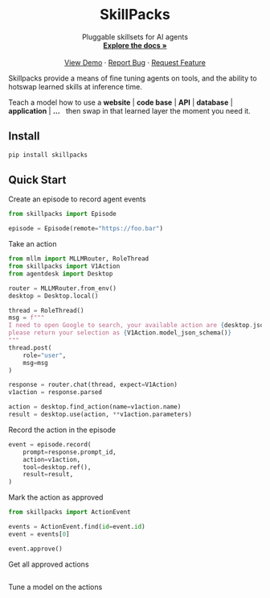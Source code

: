 <!-- PROJECT LOGO -->
<br />
<p align="center">
  <!-- <a href="https://github.com/agentsea/skillpacks">
    <img src="https://project-logo.png" alt="Logo" width="80">
  </a> -->

  <h1 align="center">SkillPacks</h1>

  <p align="center">
    Pluggable skillsets for AI agents
    <br />
    <a href="https://github.com/agentsea/skillpacks"><strong>Explore the docs »</strong></a>
    <br />
    <br />
    <a href="https://github.com/agentsea/skillpacks">View Demo</a>
    ·
    <a href="https://github.com/agentsea/skillpacks/issues">Report Bug</a>
    ·
    <a href="https://github.com/agentsea/skillpacks/issues">Request Feature</a>
  </p>
</p>

Skillpacks provide a means of fine tuning agents on tools, and the ability to hotswap learned skills at inference time.

Teach a model how to use a **website** | **code base** | **API** | **database** | **application** | **...** &nbsp; then swap in that learned layer the moment you need it.

## Install

```bash
pip install skillpacks
```

## Quick Start

Create an episode to record agent events

```python
from skillpacks import Episode

episode = Episode(remote="https://foo.bar")
```

Take an action

```python
from mllm import MLLMRouter, RoleThread
from skillpacks import V1Action
from agentdesk import Desktop

router = MLLMRouter.from_env()
desktop = Desktop.local()

thread = RoleThread()
msg = f"""
I need to open Google to search, your available action are {desktop.json_schema()}
please return your selection as {V1Action.model_json_schema()}
"""
thread.post(
    role="user",
    msg=msg
)

response = router.chat(thread, expect=V1Action)
v1action = response.parsed

action = desktop.find_action(name=v1action.name)
result = desktop.use(action, **v1action.parameters)
```

Record the action in the episode

```python
event = episode.record(
    prompt=response.prompt_id,
    action=v1action,
    tool=desktop.ref(),
    result=result,
)
```

Mark the action as approved

```python
from skillpacks import ActionEvent

events = ActionEvent.find(id=event.id)
event = events[0]

event.approve()
```

Get all approved actions

```python

```

Tune a model on the actions

```python

```
